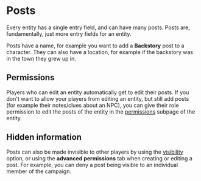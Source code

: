# Posts

Every entity has a single entry field, and can have many posts. Posts are, fundamentally, just more entry fields for an entity.

Posts have a name, for example you want to add a **Backstory** post to a character. They can also have a location, for example if the backstory was in the town they grew up in.


## Permissions

Players who can edit an entity automatically get to edit their posts. If you don't want to allow your players from editing an entity, but still add posts (for example their notes/clues about an NPC), you can give their role permission to edit the posts of the entity in the [permissions](/features/permissions) subpage of the entity.

## Hidden information

Posts can also be made invisible to other players by using the [visibility](/advanced/visibility) option, or using the **advanced permissions** tab when creating or editing a post. For example, you can deny a post being visible to an individual member of the campaign.

